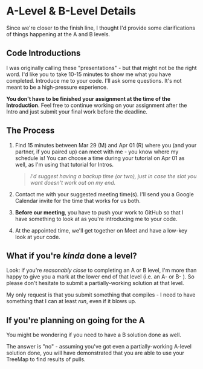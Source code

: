 # A-Level & B-Level Details

Since we're closer to the finish line, I thought I'd provide some clarifications of things happening at the A and B levels.


## Code Introductions

I was originally calling these "presentations" - but that might not be the right word. I'd like you to take 10-15 minutes to show me what you have completed. Introduce me to your code. I'll ask some questions. It's not meant to be a high-pressure experience.
 
**You don't have to be finished your assignment at the time of the Introduction**. Feel free to continue working on your assignment after the Intro and just submit your final work before the deadline.


## The Process

1. Find 15 minutes between Mar 29 (M) and Apr 01 (R) where you (and your partner, if you paired up) can meet with me - you know where my schedule is! You can choose a time during your tutorial on Apr 01 as well, as I'm using that tutorial for Intros. 
  
    > _I'd suggest having a backup time (or two), just in case the slot you want doesn't work out on my end._
    
    
2. Contact me with your suggested meeting time(s). I'll send you a Google Calendar invite for the time that works for us both.
3. **Before our meeting**, you have to push your work to GitHub so that I have something to look at as you're introducing me to your code.  
4. At the appointed time, we'll get together on Meet and have a low-key look at your code.


## What if you're _kinda_ done a level?

Look: if you're _reasonably close_ to completing an A or B level, I'm more than happy to give you a mark at the lower end of that level (i.e. an A- or B- ). So please don't hesitate to submit a partially-working solution at that level.

My only request is that you submit something that compiles - I need to have something that I can at least _run_, even if it blows up. 

## If you're planning on going for the A

You might be wondering if you need to have a B solution done as well. 

The answer is "no" - assuming you've got even a partially-working A-level solution done, you will have demonstrated that you are able to use your TreeMap to find results of pulls. 
